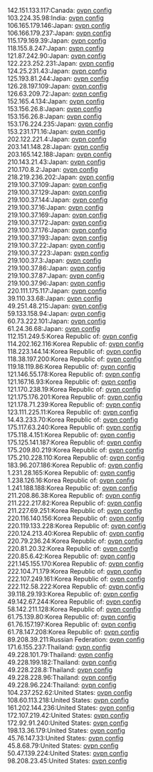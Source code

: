 142.151.133.117:Canada: [ovpn config](vpn/142_151_133_117.ovpn)  
103.224.35.98:India: [ovpn config](vpn/103_224_35_98.ovpn)  
106.165.179.146:Japan: [ovpn config](vpn/106_165_179_146.ovpn)  
106.166.179.237:Japan: [ovpn config](vpn/106_166_179_237.ovpn)  
115.179.169.39:Japan: [ovpn config](vpn/115_179_169_39.ovpn)  
118.155.8.247:Japan: [ovpn config](vpn/118_155_8_247.ovpn)  
121.87.242.90:Japan: [ovpn config](vpn/121_87_242_90.ovpn)  
122.223.252.231:Japan: [ovpn config](vpn/122_223_252_231.ovpn)  
124.25.231.43:Japan: [ovpn config](vpn/124_25_231_43.ovpn)  
125.193.81.244:Japan: [ovpn config](vpn/125_193_81_244.ovpn)  
126.28.197.109:Japan: [ovpn config](vpn/126_28_197_109.ovpn)  
126.63.209.72:Japan: [ovpn config](vpn/126_63_209_72.ovpn)  
152.165.4.134:Japan: [ovpn config](vpn/152_165_4_134.ovpn)  
153.156.26.8:Japan: [ovpn config](vpn/153_156_26_8.ovpn)  
153.156.26.8:Japan: [ovpn config](vpn/153_156_26_8.ovpn)  
153.176.224.235:Japan: [ovpn config](vpn/153_176_224_235.ovpn)  
153.231.171.16:Japan: [ovpn config](vpn/153_231_171_16.ovpn)  
202.122.221.4:Japan: [ovpn config](vpn/202_122_221_4.ovpn)  
203.141.148.28:Japan: [ovpn config](vpn/203_141_148_28.ovpn)  
203.165.142.188:Japan: [ovpn config](vpn/203_165_142_188.ovpn)  
210.143.21.43:Japan: [ovpn config](vpn/210_143_21_43.ovpn)  
210.170.8.2:Japan: [ovpn config](vpn/210_170_8_2.ovpn)  
218.219.236.202:Japan: [ovpn config](vpn/218_219_236_202.ovpn)  
219.100.37.109:Japan: [ovpn config](vpn/219_100_37_109.ovpn)  
219.100.37.129:Japan: [ovpn config](vpn/219_100_37_129.ovpn)  
219.100.37.144:Japan: [ovpn config](vpn/219_100_37_144.ovpn)  
219.100.37.16:Japan: [ovpn config](vpn/219_100_37_16.ovpn)  
219.100.37.169:Japan: [ovpn config](vpn/219_100_37_169.ovpn)  
219.100.37.172:Japan: [ovpn config](vpn/219_100_37_172.ovpn)  
219.100.37.176:Japan: [ovpn config](vpn/219_100_37_176.ovpn)  
219.100.37.193:Japan: [ovpn config](vpn/219_100_37_193.ovpn)  
219.100.37.22:Japan: [ovpn config](vpn/219_100_37_22.ovpn)  
219.100.37.223:Japan: [ovpn config](vpn/219_100_37_223.ovpn)  
219.100.37.3:Japan: [ovpn config](vpn/219_100_37_3.ovpn)  
219.100.37.86:Japan: [ovpn config](vpn/219_100_37_86.ovpn)  
219.100.37.87:Japan: [ovpn config](vpn/219_100_37_87.ovpn)  
219.100.37.96:Japan: [ovpn config](vpn/219_100_37_96.ovpn)  
220.111.175.117:Japan: [ovpn config](vpn/220_111_175_117.ovpn)  
39.110.33.68:Japan: [ovpn config](vpn/39_110_33_68.ovpn)  
49.251.48.215:Japan: [ovpn config](vpn/49_251_48_215.ovpn)  
59.133.158.94:Japan: [ovpn config](vpn/59_133_158_94.ovpn)  
60.73.222.101:Japan: [ovpn config](vpn/60_73_222_101.ovpn)  
61.24.36.68:Japan: [ovpn config](vpn/61_24_36_68.ovpn)  
112.151.249.5:Korea Republic of: [ovpn config](vpn/112_151_249_5.ovpn)  
114.202.162.116:Korea Republic of: [ovpn config](vpn/114_202_162_116.ovpn)  
118.223.144.14:Korea Republic of: [ovpn config](vpn/118_223_144_14.ovpn)  
118.38.197.200:Korea Republic of: [ovpn config](vpn/118_38_197_200.ovpn)  
119.18.119.86:Korea Republic of: [ovpn config](vpn/119_18_119_86.ovpn)  
121.146.55.178:Korea Republic of: [ovpn config](vpn/121_146_55_178.ovpn)  
121.167.16.93:Korea Republic of: [ovpn config](vpn/121_167_16_93.ovpn)  
121.170.238.19:Korea Republic of: [ovpn config](vpn/121_170_238_19.ovpn)  
121.175.176.201:Korea Republic of: [ovpn config](vpn/121_175_176_201.ovpn)  
121.178.71.239:Korea Republic of: [ovpn config](vpn/121_178_71_239.ovpn)  
123.111.225.11:Korea Republic of: [ovpn config](vpn/123_111_225_11.ovpn)  
14.43.233.70:Korea Republic of: [ovpn config](vpn/14_43_233_70.ovpn)  
175.117.63.240:Korea Republic of: [ovpn config](vpn/175_117_63_240.ovpn)  
175.118.4.151:Korea Republic of: [ovpn config](vpn/175_118_4_151.ovpn)  
175.125.141.187:Korea Republic of: [ovpn config](vpn/175_125_141_187.ovpn)  
175.209.80.219:Korea Republic of: [ovpn config](vpn/175_209_80_219.ovpn)  
175.210.228.110:Korea Republic of: [ovpn config](vpn/175_210_228_110.ovpn)  
183.96.207.186:Korea Republic of: [ovpn config](vpn/183_96_207_186.ovpn)  
1.231.28.165:Korea Republic of: [ovpn config](vpn/1_231_28_165.ovpn)  
1.238.126.16:Korea Republic of: [ovpn config](vpn/1_238_126_16.ovpn)  
1.241.188.188:Korea Republic of: [ovpn config](vpn/1_241_188_188.ovpn)  
211.208.86.38:Korea Republic of: [ovpn config](vpn/211_208_86_38.ovpn)  
211.222.217.82:Korea Republic of: [ovpn config](vpn/211_222_217_82.ovpn)  
211.227.69.251:Korea Republic of: [ovpn config](vpn/211_227_69_251.ovpn)  
220.116.140.156:Korea Republic of: [ovpn config](vpn/220_116_140_156.ovpn)  
220.119.133.228:Korea Republic of: [ovpn config](vpn/220_119_133_228.ovpn)  
220.124.213.40:Korea Republic of: [ovpn config](vpn/220_124_213_40.ovpn)  
220.79.236.24:Korea Republic of: [ovpn config](vpn/220_79_236_24.ovpn)  
220.81.20.32:Korea Republic of: [ovpn config](vpn/220_81_20_32.ovpn)  
220.85.6.42:Korea Republic of: [ovpn config](vpn/220_85_6_42.ovpn)  
221.145.155.170:Korea Republic of: [ovpn config](vpn/221_145_155_170.ovpn)  
222.104.71.179:Korea Republic of: [ovpn config](vpn/222_104_71_179.ovpn)  
222.107.249.161:Korea Republic of: [ovpn config](vpn/222_107_249_161.ovpn)  
222.112.58.222:Korea Republic of: [ovpn config](vpn/222_112_58_222.ovpn)  
39.118.29.193:Korea Republic of: [ovpn config](vpn/39_118_29_193.ovpn)  
49.142.67.244:Korea Republic of: [ovpn config](vpn/49_142_67_244.ovpn)  
58.142.211.128:Korea Republic of: [ovpn config](vpn/58_142_211_128.ovpn)  
61.75.139.80:Korea Republic of: [ovpn config](vpn/61_75_139_80.ovpn)  
61.76.157.197:Korea Republic of: [ovpn config](vpn/61_76_157_197.ovpn)  
61.78.147.208:Korea Republic of: [ovpn config](vpn/61_78_147_208.ovpn)  
89.208.39.211:Russian Federation: [ovpn config](vpn/89_208_39_211.ovpn)  
171.6.155.237:Thailand: [ovpn config](vpn/171_6_155_237.ovpn)  
49.228.101.79:Thailand: [ovpn config](vpn/49_228_101_79.ovpn)  
49.228.199.182:Thailand: [ovpn config](vpn/49_228_199_182.ovpn)  
49.228.228.8:Thailand: [ovpn config](vpn/49_228_228_8.ovpn)  
49.228.228.96:Thailand: [ovpn config](vpn/49_228_228_96.ovpn)  
49.228.96.224:Thailand: [ovpn config](vpn/49_228_96_224.ovpn)  
104.237.252.62:United States: [ovpn config](vpn/104_237_252_62.ovpn)  
108.60.113.218:United States: [ovpn config](vpn/108_60_113_218.ovpn)  
161.202.144.236:United States: [ovpn config](vpn/161_202_144_236.ovpn)  
172.107.219.42:United States: [ovpn config](vpn/172_107_219_42.ovpn)  
172.92.91.240:United States: [ovpn config](vpn/172_92_91_240.ovpn)  
198.13.36.179:United States: [ovpn config](vpn/198_13_36_179.ovpn)  
45.76.147.33:United States: [ovpn config](vpn/45_76_147_33.ovpn)  
45.8.68.79:United States: [ovpn config](vpn/45_8_68_79.ovpn)  
50.47.139.224:United States: [ovpn config](vpn/50_47_139_224.ovpn)  
98.208.23.45:United States: [ovpn config](vpn/98_208_23_45.ovpn)  

